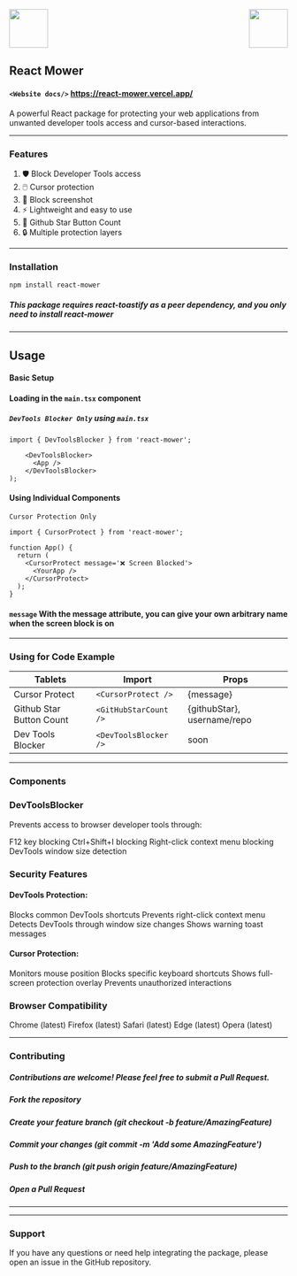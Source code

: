 <img src="https://cdn3d.iconscout.com/3d/free/thumb/free-react-3d-icon-download-in-png-blend-fbx-gltf-file-formats--facebook-logo-native-javascript-library-user-interfaces-coding-lang-pack-logos-icons-7578010.png?f=webp" width="70">
<img src="https://cdn3d.iconscout.com/3d/free/thumb/free-typescript-3d-icon-download-in-png-blend-fbx-gltf-file-formats--microsoft-logo-angular-language-javascript-static-type-coding-lang-pack-logos-icons-7577992.png" width="70" align=right>

## React Mower

#### `<Website docs/>` https://react-mower.vercel.app/

A powerful React package for protecting your web applications from unwanted developer tools access and cursor-based interactions.

---

### Features

1. 🛡️ Block Developer Tools access
2. 🖱️ Cursor protection
3. 📸 Block screenshot
3. ⚡ Lightweight and easy to use
4. 🔳 Github Star Button Count
5. 🔒 Multiple protection layers

---

### Installation
```
npm install react-mower
```

##### This package requires react-toastify as a peer dependency, and you only need to install react-mower

---

## Usage
#### Basic Setup

#### Loading in the `main.tsx` component
##### `DevTools Blocker Only` using `main.tsx`
```tsx
import { DevToolsBlocker } from 'react-mower';

    <DevToolsBlocker>
      <App />
    </DevToolsBlocker>
);
```
#### Using Individual Components
`Cursor Protection Only`
```tsx
import { CursorProtect } from 'react-mower';

function App() {
  return (
    <CursorProtect message='❌ Screen Blocked'>
      <YourApp />
    </CursorProtect>
  );
}
```
#### `message` With the message attribute, you can give your own arbitrary name when the screen block is on

---

### Using for Code Example

| Tablets                  | Import                | Props                      |
|--------------------------|-----------------------|----------------------------|
| Cursor Protect           | `<CursorProtect />`   | {message}                  | 
| Github Star Button Count | `<GitHubStarCount />` | {githubStar}, username/repo |
| Dev Tools Blocker        | `<DevToolsBlocker  />`| soon                       |


---

### Components
### DevToolsBlocker
Prevents access to browser developer tools through:

F12 key blocking
Ctrl+Shift+I blocking
Right-click context menu blocking
DevTools window size detection

<!-- ### CursorProtect
Provides cursor-based protection:

Blocks Window+g key combination
Shows protection screen when mouse leaves window
Automatically hides protection screen when mouse returns -->

### Security Features

#### DevTools Protection:
Blocks common DevTools shortcuts
Prevents right-click context menu
Detects DevTools through window size changes
Shows warning toast messages


#### Cursor Protection:
Monitors mouse position
Blocks specific keyboard shortcuts
Shows full-screen protection overlay
Prevents unauthorized interactions



### Browser Compatibility

Chrome (latest)
Firefox (latest)
Safari (latest)
Edge (latest)
Opera (latest)

---

### Contributing
##### Contributions are welcome! Please feel free to submit a Pull Request.

##### Fork the repository
##### Create your feature branch (git checkout -b feature/AmazingFeature)
##### Commit your changes (git commit -m 'Add some AmazingFeature')
##### Push to the branch (git push origin feature/AmazingFeature)
##### Open a Pull Request

---

<!-- ### License
MIT © [Jasur Haydarov]
Author
Jasur Haydarov

GitHub: @jasurhaydarovcode
Website: www.jasurhaydarovcode.uz -->

---

### Support
If you have any questions or need help integrating the package, please open an issue in the GitHub repository.
